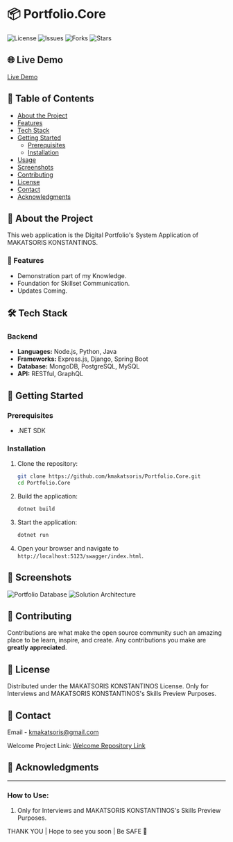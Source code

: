 # 📦 Portfolio.Core

![License](https://github.com/kmakatsoris/Portfolio.Core)
![Issues](https://github.com/kmakatsoris/Portfolio.Core)
![Forks](https://github.com/kmakatsoris/Portfolio.Core)
![Stars](https://github.com/kmakatsoris/Portfolio.Core)

## 🌐 Live Demo
[Live Demo](https://kmakatsoris.com/)

## 📝 Table of Contents
- [About the Project](#about-the-project)
- [Features](#features)
- [Tech Stack](#tech-stack)
- [Getting Started](#getting-started)
  - [Prerequisites](#prerequisites)
  - [Installation](#installation)
- [Usage](#usage)
- [Screenshots](#screenshots)
- [Contributing](#contributing)
- [License](#license)
- [Contact](#contact)
- [Acknowledgments](#acknowledgments)

## 📖 About the Project

This web application is the Digital Portfolio's System Application of MAKATSORIS KONSTANTINOS. 

### 🎯 Features
- Demonstration part of my Knowledge.
- Foundation for Skillset Communication.
- Updates Coming.

## 🛠 Tech Stack

### **Backend**
- **Languages:** Node.js, Python, Java
- **Frameworks:** Express.js, Django, Spring Boot
- **Database:** MongoDB, PostgreSQL, MySQL
- **API:** RESTful, GraphQL

## 🚀 Getting Started

### Prerequisites
- .NET SDK

### Installation

1. Clone the repository:
   ```bash
   git clone https://github.com/kmakatsoris/Portfolio.Core.git
   cd Portfolio.Core
   ```

2. Build the application:
   ```bash
   dotnet build
   ```

3. Start the application:
   ```bash
   dotnet run
   ```

5. Open your browser and navigate to `http://localhost:5123/swagger/index.html`.

## 📸 Screenshots

![Portfolio Database](https://github.com/user-attachments/assets/2e99b732-bc76-41aa-83e5-adc294a35a9d)
![Solution Architecture](https://github.com/user-attachments/assets/749464e5-31fa-44c2-839a-c1f2605f0db0)

## 🤝 Contributing

Contributions are what make the open source community such an amazing place to be learn, inspire, and create. Any contributions you make are **greatly appreciated**.

## 📜 License

Distributed under the MAKATSORIS KONSTANTINOS License. Only for Interviews and MAKATSORIS KONSTANTINOS's Skills Preview Purposes.

## 📧 Contact

Email - [kmakatsoris@gmail.com](mailto:kmakatsoris@gmail.com)

Welcome Project Link: [Welcome Repository Link](https://github.com/kmakatsoris/Welcome)

## 🙏 Acknowledgments

---

### How to Use:
1. Only for Interviews and MAKATSORIS KONSTANTINOS's Skills Preview Purposes.

THANK YOU | Hope to see you soon | Be SAFE 🙏

